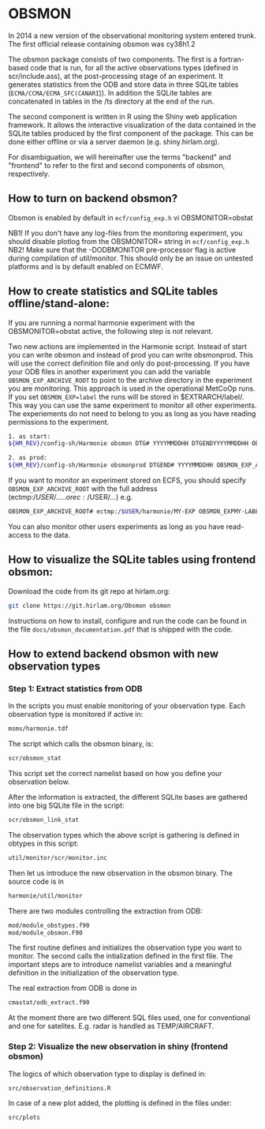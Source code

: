 # OBSMON

In 2014 a new version of the observational monitoring system entered trunk. The first official release containing obsmon was cy38h1.2

The obsmon package consists of two components. The first is a fortran-based code that is run, for all the active observations types (defined in scr/include.ass), at the post-processing stage of an experiment. It generates statistics from the ODB and store data in three SQLite tables (`ECMA/CCMA/ECMA_SFC(CANARI`)). In addition the SQLite tables are concatenated in tables in the /ts directory at the end of the run.

The second component is written in R using the Shiny web application framework. It allows the interactive visualization of the data contained in the SQLite tables produced by the first component of the package. This can be done either offline or via a server daemon (e.g. shiny.hirlam.org).

For disambiguation, we will hereinafter use the terms "backend" and "frontend" to refer to the first and second components of obsmon, respectively.


## How to turn on backend obsmon?

Obsmon is enabled by default in `ecf/config_exp.h`  vi OBSMONITOR=obstat

NB1! If you don't have any log-files from the monitoring experiment, you should disable plotlog from the OBSMONITOR= string in `ecf/config_exp.h` 
NB2! Make sure that the -DODBMONITOR pre-processor flag is active during compilation of util/monitor. This should only be an issue on untested platforms and is by default enabled on ECMWF.


## How to create statistics and SQLite tables offline/stand-alone:

If you are running a normal harmonie experiment with the OBSMONITOR=obstat active, the following step is not relevant.

Two new actions are implemented in the Harmonie script. Instead of start you can write obsmon and instead of prod you can write obsmonprod. This will use the correct definition file and only do post-processing. If you have your ODB files in another experiment you can add the variable `OBSMON_EXP_ARCHIVE_ROOT` to point to the archive directory in the experiment you are monitoring. This approach is used in the operational MetCoOp runs. If you set `OBSMON_EXP=label` the runs will be stored in $EXTRARCH/label/. This way you can use the same experiment to monitor all other experiments. The experiements do not need to belong to you as long as you have reading permissions to the experiment. 

```bash
1. as start:
${HM_REV}/config-sh/Harmonie obsmon DTG# YYYYMMDDHH DTGENDYYYYMMDDHH OBSMON_EXP_ARCHIVE_ROOT# PATH-TO-ARCHIVE-DIRECTORY-TO-MONITOR OBSMON_EXPMY-LABEL
```


```bash
2. as prod:
${HM_REV}/config-sh/Harmonie obsmonprod DTGEND# YYYYMMDDHH OBSMON_EXP_ARCHIVE_ROOTPATH-TO-ARCHIVE-DIRECTORY-TO-MONITOR OBSMON_EXP=MY-LABEL
```

If you want to monitor an experiment stored on ECFS, you should specify `OBSMON_EXP_ARCHIVE_ROOT` with the full address (ectmp:/$USER/..... or ec:/$USER/...) e.g. 
```bash
OBSMON_EXP_ARCHIVE_ROOT# ectmp:/$USER/harmonie/MY-EXP OBSMON_EXPMY-LABEL
```

You can also monitor other users experiments as long as you have read-access to the data.

## How to visualize the SQLite tables using frontend obsmon:

Download the code from its git repo at hirlam.org:
```bash
git clone https://git.hirlam.org/Obsmon obsmon
```

Instructions on how to install, configure and run the code can be found in the file ``docs/obsmon_documentation.pdf`` that is shipped with the code.


## How to extend backend obsmon with new observation types

### Step 1: Extract statistics from ODB

In the scripts you must enable monitoring of your observation type. Each observation type is monitored if active in:
```bash
msms/harmonie.tdf
```

The script which calls the obsmon binary, is:
```bash
scr/obsmon_stat
```
This script set the correct namelist based on how you define your observation below. 

After the information is extracted, the different SQLite bases are gathered into one big SQLite file in the script:
```bash
scr/obsmon_link_stat
```

The observation types which the above script is gathering is defined in obtypes in this script:
```bash
util/monitor/scr/monitor.inc
```

Then let us introduce the new observation in the obsmon binary. The source code is in 
```bash
harmonie/util/monitor
```

There are two modules controlling the extraction from ODB:
```bash
mod/module_obstypes.f90
mod/module_obsmon.F90
```

The first routine defines and initializes the observation type you want to monitor. The second calls the intialization defined in the first file. The important steps are to introduce namelist variables and a meaningful definition in the initialization of the observation type.

The real extraction from ODB is done in
```bash
cmastat/odb_extract.f90
```

At the moment there are two different SQL files used, one for conventional and one for satelites. E.g. radar is handled as TEMP/AIRCRAFT.

### Step 2: Visualize the new observation in shiny (frontend obsmon)

The logics of which observation type to display is defined in:
```bash
src/observation_definitions.R
```

In case of a new plot added, the plotting is defined in the files under:
```bash
src/plots
```
